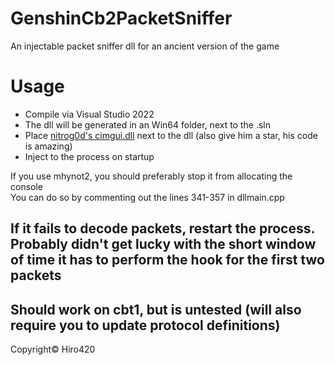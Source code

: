 # GenshinCb2PacketSniffer
An injectable packet sniffer dll for an ancient version of the game

# Usage
- Compile via Visual Studio 2022
- The dll will be generated in an Win64 folder, next to the .sln
- Place [nitrog0d's cimgui.dll](https://github.com/nitrog0d/RLLoader/blob/main/RLLoader.Core/Libraries/cimgui.dll) next to the dll (also give him a star, his code is amazing)
- Inject to the process on startup

If you use mhynot2, you should preferably stop it from allocating the console\
You can do so by commenting out the lines 341-357 in dllmain.cpp

## If it fails to decode packets, restart the process. Probably didn't get lucky with the short window of time it has to perform the hook for the first two packets

## Should work on cbt1, but is untested (will also require you to update protocol definitions)

Copyright© Hiro420